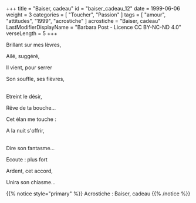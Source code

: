 +++
title = "Baiser, cadeau"
id = "baiser_cadeau_12"
date = 1999-06-06
weight = 3
categories = [ "Toucher", "Passion" ]
tags = [ "amour", "attitudes", "1999", "acrostiche" ]
acrostiche = "Baiser, cadeau"
LastModifierDisplayName = "Barbara Post - Licence CC BY-NC-ND 4.0"
verseLength = 5
+++

Brillant sur mes lèvres,

Ailé, suggéré,

Il vient, pour serrer

Son souffle, ses fièvres,

 \
Etreint le désir,

Rêve de ta bouche...

Cet élan me touche :

A la nuit s'offrir,

 \
Dire son fantasme...

Ecoute : plus fort

Ardent, cet accord,

Unira son chiasme...

{{% notice style="primary" %}}
Acrostiche : Baiser, cadeau
{{% /notice %}}
